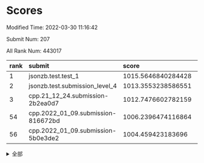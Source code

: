 # Scores

Modified Time: 2022-03-30 11:16:42

Submit Num: 207

All Rank Num: 443017

| rank |               submit               |       score        |       sigma        | pk_num |
| :--- | :--------------------------------- | :----------------- | :----------------- | :----- |
| 1    | jsonzb.test.test_1                 | 1015.5646840284428 | 0.8460146480668651 | 8564   |
| 2    | jsonzb.test.submission_level_4     | 1013.3553238586551 | 0.8098843766111609 | 8561   |
| 3    | cpp.21_12_24.submission-2b2ea0d7   | 1012.7476602782159 | 0.7981004815702323 | 8564   |
| 54   | cpp.2022_01_09.submission-816672bd | 1006.2396474116864 | 0.7228704373715374 | 8561   |
| 56   | cpp.2022_01_09.submission-5b0e3de2 | 1004.459423183696  | 0.7094894171069587 | 8567   |


<details>
<summary>全部</summary>

| rank |                 submit                 |       score        |       sigma        | pk_num |
| :--- | :------------------------------------- | :----------------- | :----------------- | :----- |
| 1    | jsonzb.test.test_1                     | 1015.5646840284428 | 0.8460146480668651 | 8564   |
| 2    | jsonzb.test.submission_level_4         | 1013.3553238586551 | 0.8098843766111609 | 8561   |
| 3    | cpp.21_12_24.submission-2b2ea0d7       | 1012.7476602782159 | 0.7981004815702323 | 8564   |
| 4    | gobigger.level_3.submission_level_3_26 | 1011.0484136520819 | 0.759888330484904  | 8564   |
| 5    | gobigger.level_3.submission_level_3_22 | 1011.0046682661527 | 0.7505174771774694 | 8558   |
| 6    | gobigger.level_3.submission_level_3_5  | 1010.9389529281893 | 0.7624428742266233 | 8560   |
| 7    | gobigger.level_3.submission_level_3_13 | 1010.9280888192256 | 0.7682923679602476 | 8562   |
| 8    | gobigger.level_3.submission_level_3_37 | 1010.8017562628113 | 0.7445307625708261 | 8559   |
| 9    | gobigger.level_3.submission_level_3_41 | 1010.7644080749445 | 0.7557402534935207 | 8561   |
| 10   | gobigger.level_3.submission_level_3_2  | 1010.6502261730593 | 0.7890998727335253 | 8563   |
| 11   | gobigger.level_3.submission_level_3_33 | 1010.6116481673469 | 0.7691099306033958 | 8560   |
| 12   | gobigger.level_3.submission_level_3_47 | 1010.5824736999032 | 0.7466797855823957 | 8564   |
| 13   | gobigger.level_3.submission_level_3_43 | 1010.5536713146922 | 0.7487951567579056 | 8562   |
| 14   | gobigger.level_3.submission_level_3_15 | 1010.5518833147994 | 0.7570045885181607 | 8562   |
| 15   | gobigger.level_3.submission_level_3_39 | 1010.427163799149  | 0.7544911012551745 | 8559   |
| 16   | gobigger.level_3.submission_level_3_17 | 1010.389594795722  | 0.7540962876487021 | 8563   |
| 17   | gobigger.level_3.submission_level_3_4  | 1010.3647584169452 | 0.7865034929144202 | 8563   |
| 18   | gobigger.level_3.submission_level_3_32 | 1010.3281479595742 | 0.7570615033484633 | 8570   |
| 19   | gobigger.level_3.submission_level_3_46 | 1010.2811945887399 | 0.7545489449133156 | 8562   |
| 20   | gobigger.level_3.submission_level_3_0  | 1010.2011482784013 | 0.7817970685297526 | 8560   |
| 21   | gobigger.level_3.submission_level_3_28 | 1010.1901716254176 | 0.7668912648872284 | 8558   |
| 22   | gobigger.level_3.submission_level_3_25 | 1010.1638676282552 | 0.7580196704896822 | 8557   |
| 23   | gobigger.level_3.submission_level_3_35 | 1010.1215336103119 | 0.7555261182918621 | 8559   |
| 24   | gobigger.level_3.submission_level_3_31 | 1010.0878810027483 | 0.7436582082451867 | 8559   |
| 25   | gobigger.level_3.submission_level_3_11 | 1009.9734722011314 | 0.7549330348338203 | 8563   |
| 26   | gobigger.level_3.submission_level_3_44 | 1009.920665190256  | 0.7584126169096169 | 8562   |
| 27   | gobigger.level_3.submission_level_3_16 | 1009.8022441795013 | 0.762431804893496  | 8564   |
| 28   | gobigger.level_3.submission_level_3_38 | 1009.7618822351126 | 0.7491070497261011 | 8562   |
| 29   | gobigger.level_3.submission_level_3_12 | 1009.722998924059  | 0.7452267097286346 | 8560   |
| 30   | gobigger.level_3.submission_level_3_1  | 1009.7106312252271 | 0.7475102627770275 | 8563   |
| 31   | gobigger.level_3.submission_level_3_42 | 1009.607615943456  | 0.7792771906908172 | 8565   |
| 32   | gobigger.level_3.submission_level_3_24 | 1009.5686812952159 | 0.7359843932696297 | 8557   |
| 33   | gobigger.level_3.submission_level_3_29 | 1009.4969956785701 | 0.7431668231472973 | 8559   |
| 34   | gobigger.level_3.submission_level_3_18 | 1009.4788388822067 | 0.7509286975251661 | 8562   |
| 35   | gobigger.level_3.submission_level_3_40 | 1009.4196228460522 | 0.7598027284716161 | 8563   |
| 36   | gobigger.level_3.submission_level_3_8  | 1009.3821552990834 | 0.7565049133459418 | 8557   |
| 37   | gobigger.level_3.submission_level_3_19 | 1009.2640619383383 | 0.7346286434353015 | 8559   |
| 38   | gobigger.level_3.submission_level_3_34 | 1009.2246037559177 | 0.7424246415484067 | 8564   |
| 39   | gobigger.level_3.submission_level_3_21 | 1009.1934891597792 | 0.7482092361654646 | 8556   |
| 40   | gobigger.level_3.submission_level_3_9  | 1009.1894258006814 | 0.7708955646785487 | 8563   |
| 41   | gobigger.level_3.submission_level_3_30 | 1009.1157703487538 | 0.7294963811401182 | 8561   |
| 42   | gobigger.level_3.submission_level_3_6  | 1009.1021928544548 | 0.7506831881914382 | 8563   |
| 43   | gobigger.level_3.submission_level_3_45 | 1009.0983208921102 | 0.7620411853144523 | 8563   |
| 44   | gobigger.level_3.submission_level_3_36 | 1009.0603456722637 | 0.7455438482117559 | 8555   |
| 45   | gobigger.level_3.submission_level_3_27 | 1009.0537167974919 | 0.7380519683993433 | 8558   |
| 46   | gobigger.level_3.submission_level_3_7  | 1008.9776576504751 | 0.7392561986593987 | 8557   |
| 47   | gobigger.level_3.submission_level_3_23 | 1008.9285074960436 | 0.7414436861526397 | 8561   |
| 48   | gobigger.level_3.submission_level_3_14 | 1008.9132157026454 | 0.7416514931434635 | 8561   |
| 49   | gobigger.level_3.submission_level_3_20 | 1008.7693378792814 | 0.736925144883874  | 8555   |
| 50   | gobigger.level_3.submission_level_3_10 | 1008.7654399206882 | 0.7552171618148631 | 8566   |
| 51   | gobigger.level_3.submission_level_3_48 | 1008.6677697923612 | 0.7297301682429063 | 8558   |
| 52   | gobigger.level_3.submission_level_3_49 | 1008.650900640933  | 0.7384406826920784 | 8567   |
| 53   | gobigger.level_3.submission_level_3_3  | 1008.2945452957795 | 0.7634653768968419 | 8562   |
| 54   | cpp.2022_01_09.submission-816672bd     | 1006.2396474116864 | 0.7228704373715374 | 8561   |
| 55   | gobigger.level_1.submission_level_1_20 | 1005.2653357659351 | 0.7267474119051899 | 8560   |
| 56   | cpp.2022_01_09.submission-5b0e3de2     | 1004.459423183696  | 0.7094894171069587 | 8567   |
| 57   | gobigger.level_1.submission_level_1_8  | 1004.449851254326  | 0.72597514503699   | 8559   |
| 58   | gobigger.level_1.submission_level_1_37 | 1004.313580762092  | 0.7209461505528649 | 8567   |
| 59   | gobigger.level_1.submission_level_1_31 | 1004.2776856315699 | 0.7204309319238018 | 8562   |
| 60   | gobigger.level_1.submission_level_1_48 | 1004.2726884313662 | 0.7271014938472723 | 8558   |
| 61   | gobigger.level_1.submission_level_1_29 | 1004.1142544728258 | 0.7145860693172313 | 8561   |
| 62   | gobigger.level_1.submission_level_1_1  | 1004.0945261416259 | 0.7379125884507485 | 8564   |
| 63   | gobigger.level_1.submission_level_1_15 | 1004.0546444647389 | 0.7017320547627649 | 8556   |
| 64   | gobigger.level_1.submission_level_1_12 | 1004.0270314378496 | 0.7126470840982878 | 8561   |
| 65   | gobigger.level_1.submission_level_1_18 | 1004.0009658255201 | 0.714896566744909  | 8560   |
| 66   | gobigger.level_1.submission_level_1_27 | 1003.9089874073684 | 0.7221502824371622 | 8556   |
| 67   | gobigger.level_1.submission_level_1_11 | 1003.7892035829176 | 0.7187384370782763 | 8559   |
| 68   | gobigger.level_1.submission_level_1_23 | 1003.7071949947442 | 0.7178287457386696 | 8560   |
| 69   | gobigger.level_1.submission_level_1_14 | 1003.6508511054482 | 0.7128858786163683 | 8562   |
| 70   | gobigger.level_1.submission_level_1_2  | 1003.647151163607  | 0.7176284732342754 | 8560   |
| 71   | gobigger.level_1.submission_level_1_34 | 1003.6073939829582 | 0.7171596925248273 | 8560   |
| 72   | gobigger.level_1.submission_level_1_43 | 1003.5730840865613 | 0.7216039489253168 | 8560   |
| 73   | gobigger.level_1.submission_level_1_41 | 1003.5336188816804 | 0.7095803184942213 | 8562   |
| 74   | gobigger.level_1.submission_level_1_9  | 1003.4884911702826 | 0.7110418514801744 | 8565   |
| 75   | gobigger.level_1.submission_level_1_4  | 1003.4663943790821 | 0.7034655529674161 | 8557   |
| 76   | gobigger.level_1.submission_level_1_24 | 1003.4578289302192 | 0.6981977969045904 | 8561   |
| 77   | gobigger.level_1.submission_level_1_0  | 1003.4578186915063 | 0.7177279012091708 | 8555   |
| 78   | gobigger.level_1.submission_level_1_21 | 1003.4526502384832 | 0.7208804487442675 | 8556   |
| 79   | gobigger.level_1.submission_level_1_10 | 1003.4282150887935 | 0.704178640776784  | 8563   |
| 80   | gobigger.level_1.submission_level_1_39 | 1003.3579014755142 | 0.7105814226433651 | 8564   |
| 81   | gobigger.level_1.submission_level_1_46 | 1003.2607017718622 | 0.720283354941463  | 8561   |
| 82   | gobigger.level_1.submission_level_1_22 | 1003.1900463772555 | 0.7155355512418867 | 8560   |
| 83   | gobigger.level_1.submission_level_1_5  | 1003.1877073104499 | 0.7200268525889414 | 8562   |
| 84   | gobigger.level_1.submission_level_1_49 | 1003.1582422302318 | 0.7117581827269623 | 8563   |
| 85   | gobigger.level_1.submission_level_1_7  | 1003.0844795670318 | 0.7153629676627683 | 8557   |
| 86   | gobigger.level_1.submission_level_1_17 | 1003.0393059449697 | 0.7055364816988682 | 8561   |
| 87   | gobigger.level_1.submission_level_1_42 | 1003.0301889896106 | 0.7065830597982404 | 8561   |
| 88   | gobigger.level_1.submission_level_1_26 | 1003.0047340187862 | 0.7191542141822231 | 8562   |
| 89   | gobigger.level_1.submission_level_1_28 | 1002.9986049517752 | 0.7088933618638219 | 8559   |
| 90   | gobigger.level_1.submission_level_1_16 | 1002.9775267329142 | 0.711568445856215  | 8563   |
| 91   | gobigger.level_1.submission_level_1_33 | 1002.8699177929763 | 0.7008766218536875 | 8558   |
| 92   | gobigger.level_1.submission_level_1_30 | 1002.757900844513  | 0.7216606612913626 | 8559   |
| 93   | gobigger.level_1.submission_level_1_47 | 1002.7408176152072 | 0.7095885015353738 | 8558   |
| 94   | gobigger.level_1.submission_level_1_40 | 1002.7019745707482 | 0.7218462411466786 | 8566   |
| 95   | gobigger.level_1.submission_level_1_45 | 1002.5634365609513 | 0.7115426362191786 | 8561   |
| 96   | gobigger.level_1.submission_level_1_13 | 1002.5568382184749 | 0.7139578055121304 | 8562   |
| 97   | gobigger.level_1.submission_level_1_19 | 1002.4415068208571 | 0.7063269067684129 | 8561   |
| 98   | gobigger.level_1.submission_level_1_36 | 1002.4386063740596 | 0.7223784310009526 | 8560   |
| 99   | gobigger.level_1.submission_level_1_38 | 1002.3861839664518 | 0.7151013627802059 | 8561   |
| 100  | gobigger.level_1.submission_level_1_32 | 1002.3690304672201 | 0.7036158684093212 | 8556   |
| 101  | gobigger.level_1.submission_level_1_44 | 1002.2292792593756 | 0.7105002822422894 | 8558   |
| 102  | gobigger.level_1.submission_level_1_6  | 1002.1454130441166 | 0.715573893299192  | 8560   |
| 103  | gobigger.level_1.submission_level_1_3  | 1001.9835212571212 | 0.7042159826717709 | 8557   |
| 104  | gobigger.level_1.submission_level_1_25 | 1001.93649874571   | 0.7151904469411489 | 8563   |
| 105  | gobigger.level_1.submission_level_1_35 | 1001.8998463473257 | 0.7132122157968612 | 8561   |
| 106  | gobigger.random.submission_random_12   | 997.4136759731346  | 0.7098514904419542 | 8562   |
| 107  | gobigger.random.submission_random_18   | 997.3225005495053  | 0.7069417749598768 | 8554   |
| 108  | gobigger.random.submission_random_44   | 996.7939896251487  | 0.7169343259747673 | 8565   |
| 109  | gobigger.random.submission_random_15   | 996.7607433412959  | 0.7120189373211183 | 8566   |
| 110  | gobigger.random.submission_random_39   | 996.684451354941   | 0.7158325120216026 | 8560   |
| 111  | gobigger.random.submission_random_17   | 996.6465595793753  | 0.7119446401740418 | 8562   |
| 112  | gobigger.random.submission_random_21   | 996.6443740164963  | 0.7199683507011027 | 8562   |
| 113  | gobigger.random.submission_random_47   | 996.633369673792   | 0.7089769869709734 | 8565   |
| 114  | gobigger.random.submission_random_29   | 996.6279951502613  | 0.693485955059775  | 8558   |
| 115  | gobigger.random.submission_random_7    | 996.5776153950015  | 0.7069517884111477 | 8562   |
| 116  | gobigger.random.submission_random_36   | 996.4859932245971  | 0.7148381484057896 | 8564   |
| 117  | gobigger.random.submission_random_14   | 996.4637946853513  | 0.7044351128433214 | 8561   |
| 118  | gobigger.random.submission_random_30   | 996.4219579230355  | 0.7088513948496553 | 8560   |
| 119  | gobigger.random.submission_random_49   | 996.3425802581042  | 0.7071797381189964 | 8559   |
| 120  | gobigger.random.submission_random_27   | 996.1865207298213  | 0.7148018695980154 | 8558   |
| 121  | gobigger.random.submission_random_23   | 996.1627350455993  | 0.7206320756527025 | 8556   |
| 122  | gobigger.random.submission_random_33   | 996.1534720904509  | 0.7078799868629646 | 8563   |
| 123  | gobigger.random.submission_random_25   | 996.1177447661529  | 0.7152020968466086 | 8565   |
| 124  | gobigger.random.submission_random_32   | 996.069740156433   | 0.7098623603893692 | 8558   |
| 125  | gobigger.random.submission_random_8    | 996.0335507820779  | 0.7168783264678487 | 8561   |
| 126  | gobigger.random.submission_random_5    | 996.0141707341428  | 0.7065812470656478 | 8561   |
| 127  | gobigger.random.submission_random_22   | 996.0056721684673  | 0.7162449268431796 | 8561   |
| 128  | gobigger.random.submission_random_19   | 996.0045854162743  | 0.7121452110449912 | 8564   |
| 129  | gobigger.random.submission_random_46   | 995.988619773824   | 0.7095452006391647 | 8562   |
| 130  | gobigger.random.submission_random_26   | 995.986398000079   | 0.7178625914529251 | 8552   |
| 131  | gobigger.random.submission_random_20   | 995.9724821426722  | 0.7193159124225761 | 8559   |
| 132  | gobigger.random.submission_random_0    | 995.850293717408   | 0.7000069279656489 | 8564   |
| 133  | gobigger.random.submission_random_6    | 995.8366535695018  | 0.7135980744415231 | 8563   |
| 134  | gobigger.random.submission_random_37   | 995.8082098127686  | 0.7046481213225172 | 8555   |
| 135  | gobigger.random.submission_random_16   | 995.7966113676587  | 0.699639442213566  | 8559   |
| 136  | gobigger.random.submission_random_24   | 995.7820066549365  | 0.7220950981795523 | 8559   |
| 137  | gobigger.random.submission_random_2    | 995.768302100639   | 0.7225012630913394 | 8561   |
| 138  | gobigger.random.submission_random_1    | 995.7601011709592  | 0.7153143727837149 | 8558   |
| 139  | gobigger.random.submission_random_34   | 995.7391686516502  | 0.7244019663398908 | 8563   |
| 140  | gobigger.random.submission_random_35   | 995.6992532400085  | 0.7317215309004839 | 8556   |
| 141  | gobigger.random.submission_random_10   | 995.672701008628   | 0.713219410589823  | 8562   |
| 142  | gobigger.random.submission_random_41   | 995.6361632429409  | 0.7124390452272478 | 8561   |
| 143  | gobigger.random.submission_random_4    | 995.6356235680852  | 0.7306301874462818 | 8562   |
| 144  | gobigger.random.submission_random_43   | 995.5988708235395  | 0.7106154761991692 | 8557   |
| 145  | gobigger.random.submission_random_31   | 995.5628477788953  | 0.7092513040048619 | 8561   |
| 146  | gobigger.random.submission_random_42   | 995.5523351588837  | 0.7247337546995494 | 8562   |
| 147  | gobigger.random.submission_random_45   | 995.5027452545492  | 0.7054674591096378 | 8561   |
| 148  | gobigger.random.submission_random_38   | 995.4389054564869  | 0.7368277867496041 | 8559   |
| 149  | gobigger.random.submission_random_13   | 995.284310743819   | 0.7130404754326897 | 8558   |
| 150  | gobigger.random.submission_random_9    | 995.2760879365117  | 0.7125808862370845 | 8564   |
| 151  | gobigger.random.submission_random_40   | 995.009859994355   | 0.7108545695897128 | 8559   |
| 152  | gobigger.random.submission_random_11   | 994.9881314055649  | 0.7102451317848195 | 8559   |
| 153  | gobigger.random.submission_random_48   | 994.9567770753182  | 0.7237554874657608 | 8560   |
| 154  | gobigger.random.submission_random_3    | 994.9392520316475  | 0.7115212002500413 | 8566   |
| 155  | gobigger.level_2.submission_level_2_1  | 994.4536033609251  | 0.7364624880479362 | 8564   |
| 156  | gobigger.random.submission_random_28   | 994.2853731793259  | 0.6971952520000182 | 8557   |
| 157  | gobigger.level_2.submission_level_2_42 | 994.1494730997634  | 0.7274268896203312 | 8563   |
| 158  | gobigger.level_2.submission_level_2_47 | 994.045858573475   | 0.733141341344018  | 8563   |
| 159  | gobigger.level_2.submission_level_2_41 | 993.6308748972815  | 0.7309543708471479 | 8565   |
| 160  | gobigger.level_2.submission_level_2_46 | 993.5448642929356  | 0.7176719392908228 | 8565   |
| 161  | gobigger.level_2.submission_level_2_8  | 993.3788758720373  | 0.730808155897727  | 8562   |
| 162  | gobigger.level_2.submission_level_2_13 | 993.2708378206462  | 0.7448726564440286 | 8561   |
| 163  | gobigger.level_2.submission_level_2_23 | 993.0895467312257  | 0.7422298101712463 | 8563   |
| 164  | gobigger.level_2.submission_level_2_6  | 993.0287359952722  | 0.7492647981600014 | 8560   |
| 165  | gobigger.level_2.submission_level_2_9  | 992.9635686145948  | 0.7381645417136715 | 8557   |
| 166  | gobigger.level_2.submission_level_2_36 | 992.7973272702193  | 0.7439595809604631 | 8561   |
| 167  | gobigger.level_2.submission_level_2_33 | 992.7676820053574  | 0.7235418872382597 | 8560   |
| 168  | gobigger.level_2.submission_level_2_28 | 992.7636025309579  | 0.736273967154329  | 8563   |
| 169  | gobigger.level_2.submission_level_2_39 | 992.6166754773604  | 0.7240003117851106 | 8559   |
| 170  | gobigger.level_2.submission_level_2_26 | 992.6126566321319  | 0.7399900318042827 | 8559   |
| 171  | gobigger.level_2.submission_level_2_17 | 992.6066934972417  | 0.7306200296191742 | 8564   |
| 172  | gobigger.level_2.submission_level_2_48 | 992.5856381732498  | 0.7337009462794809 | 8559   |
| 173  | gobigger.level_2.submission_level_2_12 | 992.5515906602068  | 0.7214613586893962 | 8563   |
| 174  | gobigger.level_2.submission_level_2_34 | 992.5313904993591  | 0.7466108076641115 | 8559   |
| 175  | gobigger.level_2.submission_level_2_30 | 992.4835398766735  | 0.7454698225721194 | 8560   |
| 176  | gobigger.level_2.submission_level_2_43 | 992.4209078295531  | 0.7215688353616059 | 8564   |
| 177  | gobigger.level_2.submission_level_2_19 | 992.2973667753658  | 0.7340859267870975 | 8557   |
| 178  | gobigger.level_2.submission_level_2_49 | 992.2699079668449  | 0.7473610639218919 | 8557   |
| 179  | gobigger.level_2.submission_level_2_2  | 992.2561451891657  | 0.735092865335061  | 8559   |
| 180  | gobigger.level_2.submission_level_2_45 | 992.2552829458301  | 0.7550448236311703 | 8558   |
| 181  | gobigger.level_2.submission_level_2_40 | 992.1983023352474  | 0.7543319965363299 | 8560   |
| 182  | gobigger.level_2.submission_level_2_10 | 992.194911456244   | 0.7318386991112251 | 8557   |
| 183  | gobigger.level_2.submission_level_2_20 | 992.1891491166149  | 0.754543820704837  | 8566   |
| 184  | gobigger.level_2.submission_level_2_4  | 992.1775988978234  | 0.7482628313348934 | 8559   |
| 185  | gobigger.level_2.submission_level_2_22 | 992.1552703726118  | 0.7479141477097861 | 8559   |
| 186  | gobigger.level_2.submission_level_2_32 | 992.153951009952   | 0.7390323540582668 | 8559   |
| 187  | gobigger.level_2.submission_level_2_3  | 991.9746832732058  | 0.7483661125044714 | 8562   |
| 188  | gobigger.level_2.submission_level_2_15 | 991.9710113147925  | 0.7424048596766494 | 8562   |
| 189  | gobigger.level_2.submission_level_2_24 | 991.9577803744052  | 0.7429970064627357 | 8558   |
| 190  | gobigger.level_2.submission_level_2_11 | 991.9380026828064  | 0.7416892267132104 | 8555   |
| 191  | gobigger.level_2.submission_level_2_27 | 991.9337335570893  | 0.7590833563477544 | 8562   |
| 192  | gobigger.level_2.submission_level_2_18 | 991.9235537204871  | 0.741797293611912  | 8562   |
| 193  | gobigger.level_2.submission_level_2_44 | 991.8544703598883  | 0.736105735957747  | 8562   |
| 194  | gobigger.level_2.submission_level_2_29 | 991.8426377917198  | 0.7566989236198987 | 8558   |
| 195  | gobigger.level_2.submission_level_2_0  | 991.805110350686   | 0.7442253627089621 | 8558   |
| 196  | gobigger.level_2.submission_level_2_5  | 991.7955343181155  | 0.7269113849477139 | 8561   |
| 197  | gobigger.level_2.submission_level_2_31 | 991.7650667624733  | 0.7505989377554366 | 8560   |
| 198  | gobigger.level_2.submission_level_2_7  | 991.7052752613102  | 0.7373447652390275 | 8559   |
| 199  | gobigger.level_2.submission_level_2_35 | 991.6658815359852  | 0.7295095064341174 | 8558   |
| 200  | gobigger.level_2.submission_level_2_21 | 991.5366526204998  | 0.7363286060938293 | 8557   |
| 201  | gobigger.level_2.submission_level_2_16 | 991.4483220544357  | 0.7524279653232872 | 8566   |
| 202  | gobigger.level_2.submission_level_2_25 | 991.3162702155571  | 0.7502467343061304 | 8565   |
| 203  | gobigger.level_2.submission_level_2_38 | 991.2602259654643  | 0.7642810932802442 | 8558   |
| 204  | gobigger.level_2.submission_level_2_37 | 991.0587107972796  | 0.7735852894202313 | 8564   |
| 205  | gobigger.level_2.submission_level_2_14 | 990.4793247431146  | 0.7594049884272522 | 8563   |
| 206  | gobigger.none.submission_none_0        | 976.8996396109484  | 1.349429608113707  | 8562   |
| 207  | gobigger.none.submission_none_1        | 975.3458857027497  | 1.530470247624064  | 8562   |

</details>